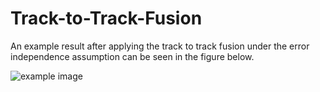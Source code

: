 # Track-to-Track-Fusion

An example result after applying the track to track fusion under the error independence assumption can be seen in the figure below.

![example image](https://github.com/jonassagild/Track-to-Track-Fusion/blob/master/results/scenario1/KF_tracking_and_fusion_under_error_independence_assumption.svg)

